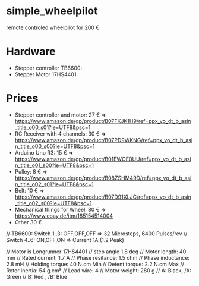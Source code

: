 # simple_wheelpilot
remote controled wheelpilot for 200 €

# Hardware
- Stepper controller TB6600: 
- Stepper Motor 17HS4401

# Prices
- Stepper controller and motor: 27 € => https://www.amazon.de/gp/product/B07FKJK1H9/ref=ppx_yo_dt_b_asin_title_o00_s01?ie=UTF8&psc=1
- RC Receiver with 4 channels:  30 € => https://www.amazon.de/gp/product/B07PD9WKNG/ref=ppx_yo_dt_b_asin_title_o00_s00?ie=UTF8&psc=1
- Arduino Uno R3:               15 € => https://www.amazon.de/gp/product/B01EWOE0UU/ref=ppx_yo_dt_b_asin_title_o01_s00?ie=UTF8&psc=1
- Pulley:                        8 € => https://www.amazon.de/gp/product/B08ZSHM49D/ref=ppx_yo_dt_b_asin_title_o02_s01?ie=UTF8&psc=1
- Belt:                         10 € => https://www.amazon.de/gp/product/B07D91XLJC/ref=ppx_yo_dt_b_asin_title_o02_s00?ie=UTF8&psc=1
- Mechanical things for Wheel:  80 € => https://www.ebay.de/itm/185154514004
- Other                         30 €


// TB6600: Switch 1..3: OFF,OFF,OFF  => 32 Microsteps, 6400 Pulses/rev
//         Switch 4..6: ON,OFF,ON    => Current 1A (1.2 Peak)

// Motor is Longrunner 17HS4401
//         step angle        1.8 deg
//         Motor length:     40 mm
//         Rated current:    1.7 A
//         Phase resitance:  1.5 ohm
//         Phase inductance: 2.8 mH
//         Holding torque:   40 N.cm Min
//         Detent torque:    2.2 N.cm Max
//         Rotor inertia:    54 g.cm²
//         Lead wire:        4
//         Motor weight:     280 g
//         A: Black, /A: Green
//         B: Red  , /B: Blue
